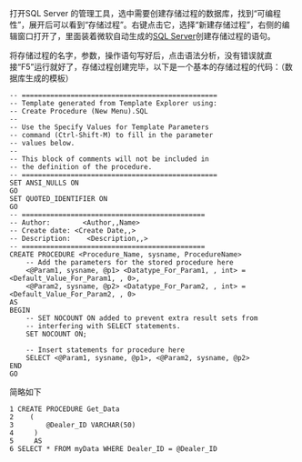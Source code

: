 打开SQL Server 的管理工具，选中需要创建存储过程的数据库，找到“可编程性”，展开后可以看到“存储过程”。右键点击它，选择“新建存储过程”，右侧的编辑窗口打开了，里面装着微软自动生成的[SQL Server](http://hovertree.com/menu/sqlserver/)创建存储过程的语句。

将存储过程的名字，参数，操作语句写好后，点击语法分析，没有错误就直接“F5”运行就好了，存储过程创建完毕，以下是一个基本的存储过程的代码：（数据库生成的模板）

```
-- ================================================
-- Template generated from Template Explorer using:
-- Create Procedure (New Menu).SQL
--
-- Use the Specify Values for Template Parameters 
-- command (Ctrl-Shift-M) to fill in the parameter 
-- values below.
--
-- This block of comments will not be included in
-- the definition of the procedure.
-- ================================================
SET ANSI_NULLS ON
GO
SET QUOTED_IDENTIFIER ON
GO
-- =============================================
-- Author:        <Author,,Name>
-- Create date: <Create Date,,>
-- Description:    <Description,,>
-- =============================================
CREATE PROCEDURE <Procedure_Name, sysname, ProcedureName> 
    -- Add the parameters for the stored procedure here
    <@Param1, sysname, @p1> <Datatype_For_Param1, , int> = <Default_Value_For_Param1, , 0>, 
    <@Param2, sysname, @p2> <Datatype_For_Param2, , int> = <Default_Value_For_Param2, , 0>
AS
BEGIN
    -- SET NOCOUNT ON added to prevent extra result sets from
    -- interfering with SELECT statements.
    SET NOCOUNT ON;

    -- Insert statements for procedure here
    SELECT <@Param1, sysname, @p1>, <@Param2, sysname, @p2>
END
GO
```

简略如下

```
1 CREATE PROCEDURE Get_Data    
2    (    
3        @Dealer_ID VARCHAR(50)   
4     )    
5     AS    
6 SELECT * FROM myData WHERE Dealer_ID = @Dealer_ID
```



